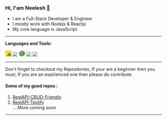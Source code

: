 ### Hi, I'am Neelesh 👋

<ul>
  <li>I am a Full-Stack Developer & Engineer</li>
  <li>I mostly work with Nodejs & Reactjs</li>
  <li>My core language is JavaScript</li>
</ul>
  
<hr/>

**Languages and Tools:**  

<a><img height="20" alt="Javascript" src="https://raw.githubusercontent.com/github/explore/80688e429a7d4ef2fca1e82350fe8e3517d3494d/topics/javascript/javascript.png"></a>
<a alt="Reactjs" href="https://reactjs.org/"><img height="20" src="https://www.themightycribb.com/wp-content/uploads/2020/07/react-logo.png"></a>
<a href=""><img height="20" src="https://raw.githubusercontent.com/github/explore/80688e429a7d4ef2fca1e82350fe8e3517d3494d/topics/nodejs/nodejs.png"></a>
<a href=""><img height="20" src="https://restfulapi.net/wp-content/uploads/rest.png"></a>
<a href=""><img height="20" src="https://upload.wikimedia.org/wikipedia/commons/6/64/Expressjs.png"></a>

<hr/>
 
Don't forget to checkout my Repositories, If your are a beginner then you must, If you are an expirienced one then please do contribute.
 
#### Some of my good repos :
 
<ol>
  <li><a href="https://github.com/neeleshio/RestAPI-CRUD-Friendly">RestAPI-CRUD-Friendly</a></li>
  <li><a href="https://github.com/neeleshio/RestAPI-Testify">RestAPI-Testify</a></li>
  ....More coming soon
</ol>

<hr/>

